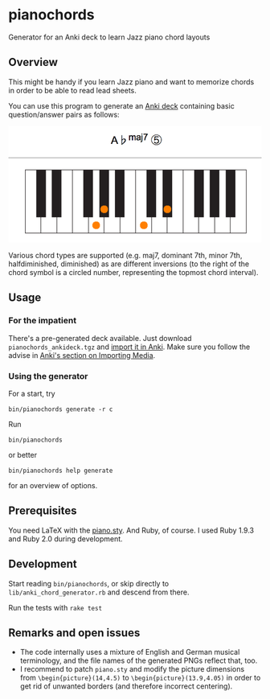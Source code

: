pianochords
===========

Generator for an Anki deck to learn Jazz piano chord layouts

## Overview

This might be handy if you learn Jazz piano and want to memorize
chords in order to be able to read lead sheets.

You can use this program to generate an [Anki deck](http://ankisrs.net/)
containing basic question/answer pairs as follows:

![sample question answer pair](/example.png "A sample question/answer pair")

Various chord types are supported (e.g. maj7, dominant 7th, minor 7th, halfdiminished,
diminished) as are different inversions (to the right of the chord symbol
is a circled number, representing the topmost chord interval).

## Usage
### For the impatient
There's a pre-generated deck available. Just download
`pianochords_ankideck.tgz` and [import it in Anki](http://ankisrs.net/docs/manual.html#importing).
Make sure you follow the advise in [Anki's section on Importing
Media](http://ankisrs.net/docs/manual.html#importing-media).

### Using the generator
For a start, try

    bin/pianochords generate -r c

Run

    bin/pianochords

or better

    bin/pianochords help generate

for an overview of options.

## Prerequisites
You need LaTeX with the [piano.sty](http://www.ctan.org/tex-archive/macros/latex/contrib/piano).
And Ruby, of course. I used Ruby 1.9.3 and Ruby 2.0 during development.

## Development
Start reading `bin/pianochords`, or skip directly to `lib/anki_chord_generator.rb` and descend from there.

Run the tests with `rake test`

## Remarks and open issues
* The code internally uses a mixture of English and German musical
  terminology, and the file names of the generated PNGs reflect that, too.
* I recommend to patch `piano.sty` and modify the picture dimensions
  from `\begin{picture}(14,4.5)` to `\begin{picture}(13.9,4.05)` in order to
  get rid of unwanted borders (and therefore incorrect centering).

